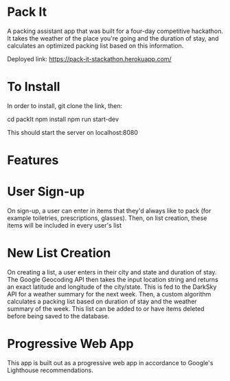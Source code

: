 # Pack It

A packing assistant app that was built for a four-day competitive hackathon. It takes the weather of the place you're going and the duration of stay, and calculates an optimized packing list based on this information.

Deployed link: https://pack-it-stackathon.herokuapp.com/

# To Install

In order to install, git clone the link, then:

cd packIt
npm install
npm run start-dev

This should start the server on localhost:8080


# Features


# User Sign-up

On sign-up, a user can enter in items that they'd always like to pack (for example toiletries, prescriptions, glasses). Then, on list creation, these items will be included in every user's list

# New List Creation

On creating a list, a user enters in their city and state and duration of stay. The Google Geocoding API then takes the input location string and returns an exact latitude and longitude of the city/state. This is fed to the DarkSky API for a weather summary for the next week. Then, a custom algorithm calculates a packing list based on duration of stay and the weather summary of the week. This list can be added to or have items deleted before being saved to the database.

# Progressive Web App
This app is built out as a progressive web app in accordance to Google's Lighthouse recommendations.
